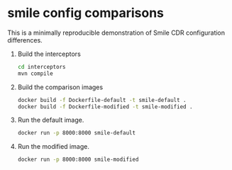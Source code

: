 # smile config comparisons

This is a minimally reproducible demonstration of Smile CDR configuration differences.

1. Build the interceptors
   ```sh
   cd interceptors
   mvn compile
   ```

2. Build the comparison images
   ```sh
   docker build -f Dockerfile-default -t smile-default .
   docker build -f Dockerfile-modified -t smile-modified .
   ```

3. Run the default image.
   ```sh
   docker run -p 8000:8000 smile-default
   ```

4. Run the modified image.
   ```sh
   docker run -p 8000:8000 smile-modified
   ```
